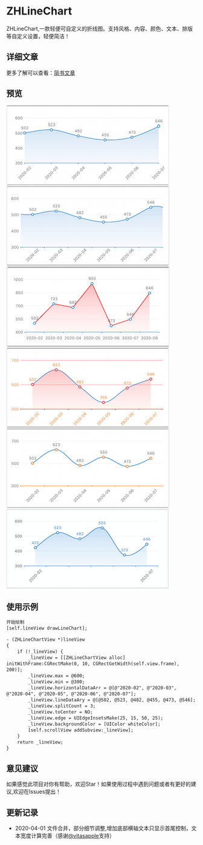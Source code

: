 # ZHLineChart
ZHLineChart,一款轻便可自定义的折线图。支持风格、内容、颜色、文本、排版等自定义设置，轻便简洁！
## 详细文章
更多了解可以查看：[简书文章](https://www.jianshu.com/p/ceda837000f5)

## 预览
![ZHLineChart](/image/line1.png)
![ZHLineChart](/image/line2.png)
![ZHLineChart](/image/line3.png)
![ZHLineChart](/image/line4.png)
![ZHLineChart](/image/line5.png)
![ZHLineChart](/image/line6.png)
## 使用示例
```
开始绘制
[self.lineView drawLineChart];
```
```
- (ZHLineChartView *)lineView
{
    if (!_lineView) {
        _lineView = [[ZHLineChartView alloc] initWithFrame:CGRectMake(0, 10, CGRectGetWidth(self.view.frame), 200)];
        _lineView.max = @600;
        _lineView.min = @300;
        _lineView.horizontalDataArr = @[@"2020-02", @"2020-03", @"2020-04", @"2020-05", @"2020-06", @"2020-07"];
        _lineView.lineDataAry = @[@502, @523, @482, @455, @473, @546];
        _lineView.splitCount = 3;
        _lineView.toCenter = NO;
        _lineView.edge = UIEdgeInsetsMake(25, 15, 50, 25);
        _lineView.backgroundColor = [UIColor whiteColor];
        [self.scrollView addSubview:_lineView];
    }
    return _lineView;
}
```
## 意见建议
如果感觉此项目对你有帮助，欢迎Star！如果使用过程中遇到问题或者有更好的建议,欢迎在Issues提出！
## 更新记录
* 2020-04-01  文件合并，部分细节调整,增加底部横轴文本只显示首尾控制，文本宽度计算完善（感谢[@vitasapple](https://github.com/vitasapple)支持）
